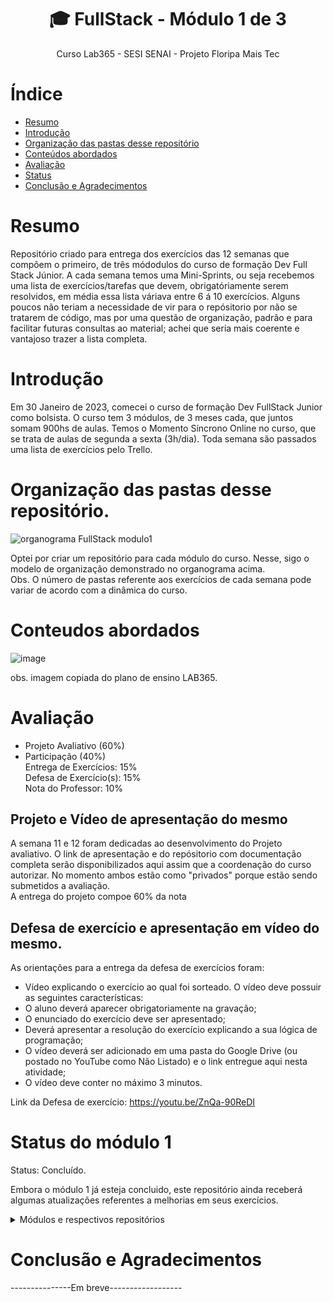 <h1 align="center">🎓 FullStack - Módulo 1 de 3  </h1>
<p align="center">Curso Lab365 - SESI SENAI - Projeto Floripa Mais Tec<p/>



# Índice 

* [Resumo](#resumo)
* [Introdução](#introdução)
* [Organização das pastas desse repositório](#organização-das-pastas-desse-repositório)
* [Conteúdos abordados](#conteudos-abordados)
* [Avaliação](#avaliação)
* [Status](#status-do-módulo-1)
* [Conclusão e Agradecimentos](#conclusão-e-agradecimentos)

# Resumo

Repositório criado para entrega dos exercícios das 12 semanas que compõem o primeiro, de três módodulos do curso de formação Dev Full Stack Júnior. A cada semana temos uma Mini-Sprints, ou seja recebemos uma lista de exercícios/tarefas que devem, obrigatóriamente serem resolvidos, em média essa lista váriava entre 6 á 10 exercícios. Alguns poucos não teriam a necessidade de vir para o repósitorio por não se tratarem de código, mas por uma questão de organização, padrão e para facilitar futuras consultas ao material; achei que seria mais coerente e vantajoso trazer a lista completa.

# Introdução 

<p>Em 30 Janeiro de 2023, comecei o curso de formação Dev FullStack Junior como bolsista. O curso tem 3 módulos, de 3 meses cada, que juntos somam 900hs de aulas.
Temos o Momento Síncrono Online no curso, que se trata de aulas de segunda a sexta (3h/dia). Toda semana são passados uma lista de exercícios pelo Trello.</p>

# Organização das pastas desse repositório.

![organograma FullStack modulo1](https://user-images.githubusercontent.com/71991444/220744930-ec0a5516-c82b-4e41-a093-13bb532789e8.png)

<p>Optei por criar um repositório para cada módulo do curso. Nesse, sigo o modelo de organização demonstrado no organograma acima.<br>
Obs. O número de pastas referente aos exercícios de cada semana pode variar de acordo com a dinâmica do curso.</p>

# Conteudos abordados

![image](https://user-images.githubusercontent.com/71991444/236554456-dffc8645-865a-4db2-9e5b-6cdeb68b3fdc.png)

<p>obs. imagem copiada do plano de ensino LAB365.</p>

# Avaliação

- Projeto Avaliativo (60%)
- Participação (40%)<br>
Entrega de Exercícios: 15%<br>
Defesa de Exercício(s): 15%<br>
Nota do Professor: 10%<br>


## Projeto e Vídeo de apresentação do mesmo

A semana 11 e 12 foram dedicadas ao desenvolvimento do Projeto avaliativo.
O link de apresentação e do repósitorio com documentação completa serão disponibilizados aqui assim que a coordenação do curso autorizar. No momento ambos estão como "privados"
porque estão sendo submetidos a avaliação.<br>
A entrega do projeto compoe 60% da nota

## Defesa de exercício e apresentação em vídeo do mesmo. 

As orientações para a entrega da defesa de exercícios foram:
- Vídeo explicando o exercício ao qual foi sorteado. O vídeo deve possuir as seguintes características:
- O aluno deverá aparecer obrigatoriamente na gravação;
- O enunciado do exercício deve ser apresentado;
- Deverá apresentar a resolução do exercício explicando a sua lógica de programação;
- O vídeo deverá ser adicionado em uma pasta do Google Drive (ou postado no YouTube como Não Listado) e o link entregue aqui nesta atividade;
- O vídeo deve conter no máximo 3 minutos.

Link da Defesa de exercício: https://youtu.be/ZnQa-90ReDI

# Status do módulo 1

<p>Status: Concluído.
<p>Embora o módulo 1 já esteja concluido, este repositório ainda receberá algumas atualizações referentes a melhorias em seus exercícios.</p>

<details>
    <summary>Módulos e respectivos repositórios</summary>
    <table>
      <thead>
        <tr>
          <th>
             Início
          </th>
          <th>Termino</th>
          <th>Link de acesso ao repositório</th>
        </tr>
      </thead>
      <corpo>
        <tr>
          <td>30/01/2023</td>
          <td>21/04/2023</td>
          <td><a href="https://github.com/DeiseFAS/Lab365-FullStack-modulo01/tree/main">Módulo 1(você está aqui)</a></td>
        </tr>
        <tr>
          <td>01/05/2023</td>
          <td>21/07/2023</td>
          <td><a href="https://github.com/DeiseFAS/Lab365-FullStack-modulo02">Módulo 2</a></td>
        </tr>
        <tr>
          <td>31/07/2023</td>
          <td>20/10/2023</td>
          <td><a href="">Em breve</a></td>
       </tbody>
    </table>
  </details>


# Conclusão e Agradecimentos

---------------Em breve------------------





<!-- Cód para o efeito sanfona, que será implementado depois.
 <details>
    <summary>Semana 01</summary>
    <table>
      <thead>
        <tr>
          <th>
             Exercício
          </th>
          <th>Referente ao período:</th>
          <th>Link de acesso direto</th>
        </tr>
      </thead>
      <corpo>
        <tr>
          <td>01 - [M1S01]</td>
          <td>30/jan - 03/fev</td>
          <td><a href="https://github.com/DeiseFAS/Lab365-FullStack-modulo01/tree/main/md1-semana-01/M1S01-Ex1-App-SaveCollege-DadosDosAlunos">[App SaveCollege] Dados dos alunos</a></td>
        </tr>
        <tr>
          <td>02</td>
          <td>06/fev - 10/fev</td>
          <td><a href="/m1s2">Link</a></td>
        </tr>
        <tr>
          <td>03</td>
          <td>13/fev - 17/fev</td>
          <td><a href="/m1s3">Link</a></td>
        <tr>
          <td>04</td>
          <td>21/fev - 24/fev</td>
          <td><a href="/m1s4">Link</a></td>
        </tr>
      </tbody>
    </table>
  </details>
 -->
<!-- trecho do cod com a setinha -->
